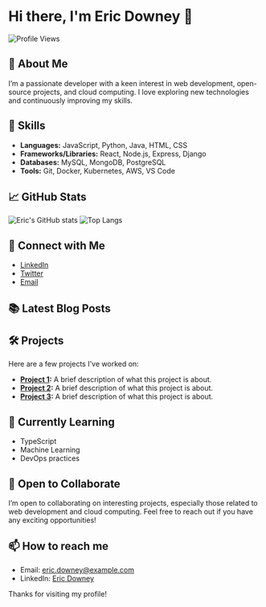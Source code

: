 # Hi there, I'm Eric Downey 👋

![Profile Views](https://komarev.com/ghpvc/?username=EricDowney1&color=blue)

## 🚀 About Me
I’m a passionate developer with a keen interest in web development, open-source projects, and cloud computing. I love exploring new technologies and continuously improving my skills.

## 💼 Skills
- **Languages:** JavaScript, Python, Java, HTML, CSS
- **Frameworks/Libraries:** React, Node.js, Express, Django
- **Databases:** MySQL, MongoDB, PostgreSQL
- **Tools:** Git, Docker, Kubernetes, AWS, VS Code

## 📈 GitHub Stats
![Eric's GitHub stats](https://github-readme-stats.vercel.app/api?username=EricDowney1&show_icons=true&theme=radical)
![Top Langs](https://github-readme-stats.vercel.app/api/top-langs/?username=EricDowney1&layout=compact&theme=radical)

## 🔗 Connect with Me
- [LinkedIn](https://www.linkedin.com/in/ericdowney1)
- [Twitter](https://twitter.com/EricDowney1)
- [Email](mailto:eric.downey@example.com)

## 📚 Latest Blog Posts
<!-- BLOG-POST-LIST:START -->
<!-- BLOG-POST-LIST:END -->

## 🛠️ Projects
Here are a few projects I've worked on:
- **[Project 1](https://github.com/EricDowney1/project1):** A brief description of what this project is about.
- **[Project 2](https://github.com/EricDowney1/project2):** A brief description of what this project is about.
- **[Project 3](https://github.com/EricDowney1/project3):** A brief description of what this project is about.

## 🌱 Currently Learning
- TypeScript
- Machine Learning
- DevOps practices

## 🤝 Open to Collaborate
I’m open to collaborating on interesting projects, especially those related to web development and cloud computing. Feel free to reach out if you have any exciting opportunities!

## 📫 How to reach me
- Email: eric.downey@example.com
- LinkedIn: [Eric Downey](https://www.linkedin.com/in/ericdowney1)

Thanks for visiting my profile!
